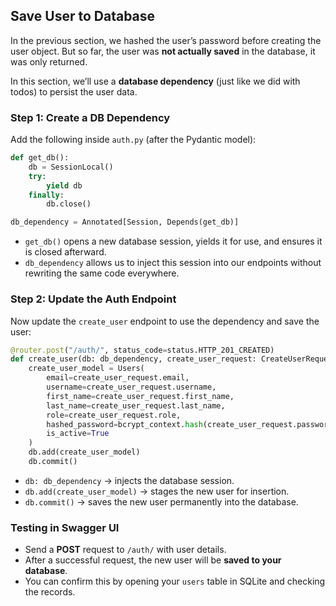 ## Save User to Database

In the previous section, we hashed the user’s password before creating the user object. But so far, the user was **not actually saved** in the database, it was only returned.

In this section, we’ll use a **database dependency** (just like we did with todos) to persist the user data.

### Step 1: Create a DB Dependency

Add the following inside `auth.py` (after the Pydantic model):

```python
def get_db():
    db = SessionLocal()
    try:
        yield db
    finally:
        db.close()

db_dependency = Annotated[Session, Depends(get_db)]
```

- `get_db()` opens a new database session, yields it for use, and ensures it is closed afterward.
- `db_dependency` allows us to inject this session into our endpoints without rewriting the same code everywhere.

### Step 2: Update the Auth Endpoint

Now update the `create_user` endpoint to use the dependency and save the user:

```python
@router.post("/auth/", status_code=status.HTTP_201_CREATED)
def create_user(db: db_dependency, create_user_request: CreateUserRequest):
    create_user_model = Users(
        email=create_user_request.email,
        username=create_user_request.username,
        first_name=create_user_request.first_name,
        last_name=create_user_request.last_name,
        role=create_user_request.role,
        hashed_password=bcrypt_context.hash(create_user_request.password),
        is_active=True
    )
    db.add(create_user_model)
    db.commit()
```

- `db: db_dependency` → injects the database session.
- `db.add(create_user_model)` → stages the new user for insertion.
- `db.commit()` → saves the new user permanently into the database.

### Testing in Swagger UI

- Send a **POST** request to `/auth/` with user details.
- After a successful request, the new user will be **saved to your database**.
- You can confirm this by opening your `users` table in SQLite and checking the records.
